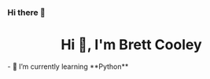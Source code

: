 
### Hi there 👋


<!--
**BrettCooley/BrettCooley** is a ✨ _special_ ✨ repository because its `README.md` (this file) appears on your GitHub profile.
Here are some ideas to get you started:
- 🔭 I’m currently working on ...
- 🌱 I’m currently learning ...
- 👯 I’m looking to collaborate on ...
- 🤔 I’m looking for help with ...
- 💬 Ask me about ...
- 📫 How to reach me: ...
- 😄 Pronouns: ...
- ⚡ Fun fact: ...
-->
<h1 align="center">Hi 👋, I'm Brett Cooley</h1>
- 🌱 I’m currently learning **Python**

<!--
**BrettCooley/BrettCooley** is a ✨ _special_ ✨ repository because its `README.md` (this file) appears on your GitHub profile.

<h1 align="center">Hi 👋, I'm Brett Cooley</h1>
- 🌱 I’m currently learning **Python**

- 📫 How to reach me **Brett.c@btinternet.com**

<h3 align="left">Connect with me:</h3>
<p align="left">
</p>

<h3 align="left">Languages and Tools:</h3>
<p align="left"> <a href="https://www.python.org" target="_blank" rel="noreferrer"> <img src="https://raw.githubusercontent.com/devicons/devicon/master/icons/python/python-original.svg" alt="python" width="40" height="40"/> </a> </p>
